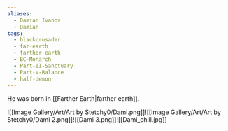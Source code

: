 ```yaml
---
aliases:
  - Damian Ivanov
  - Damian
tags:
  - blackcrusader
  - far-earth
  - farther-earth
  - BC-Monarch
  - Part-II-Sanctuary
  - Part-V-Balance
  - half-demon
---
```

He was born in [[Farther Earth|farther earth]].

![[Image Gallery/Art/Art by Stetchy0/Dami.png]]![[Image Gallery/Art/Art by Stetchy0/Dami 2.png]]![[Dami 3.png]]![[Dami_chill.jpg]]